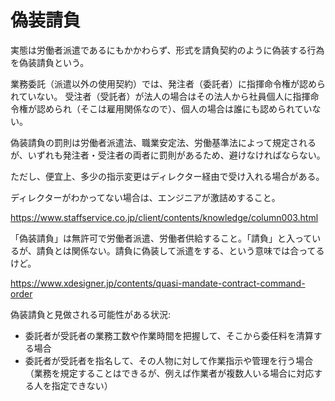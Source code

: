 # 偽装請負

実態は労働者派遣であるにもかかわらず、形式を請負契約のように偽装する行為を偽装請負という。

業務委託（派遣以外の使用契約）では、発注者（委託者）に指揮命令権が認められていない。
受注者（受託者）が法人の場合はその法人から社員個人に指揮命令権が認められ（そこは雇用関係なので）、個人の場合は誰にも認められていない。

偽装請負の罰則は労働者派遣法、職業安定法、労働基準法によって規定されるが、いずれも発注者・受注者の両者に罰則があるため、避けなければならない。

ただし、便宜上、多少の指示変更はディレクター経由で受け入れる場合がある。

ディレクターがわかってない場合は、エンジニアが激詰めすること。

https://www.staffservice.co.jp/client/contents/knowledge/column003.html

「偽装請負」は無許可で労働者派遣、労働者供給すること。「請負」と入っているが、請負とは関係ない。請負に偽装して派遣をする、という意味では合ってるけど。

https://www.xdesigner.jp/contents/quasi-mandate-contract-command-order

偽装請負と見做される可能性がある状況:

- 委託者が受託者の業務工数や作業時間を把握して、そこから委任料を清算する場合
- 委託者が受託者を指名して、その人物に対して作業指示や管理を行う場合（業務を規定することはできるが、例えば作業者が複数人いる場合に対応する人を指定できない）
